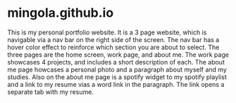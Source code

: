 # mingola.github.io

This is my personal portfolio website. It is a 3 page website, which is navigable via a nav bar on the right side of the screen.
The nav bar has a hover color effect to reinforce which section you are about to select. The three pages are the home screen, 
work page, and about me. The work page showcases 4 projects, and includes a short description of each. The about me page 
howcases a personal photo and a paragraph about myself and my studies. Also on the about me page is a spotify widget to my 
spotify playlist and a link to my resume vias a word link in the paragraph. The link opens a separate tab with my resume.

